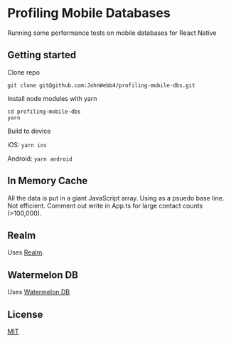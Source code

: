 # Profiling Mobile Databases

Running some performance tests on mobile databases for React Native

## Getting started

Clone repo

```
git clone git@github.com:JohnWebb4/profiling-mobile-dbs.git
```

Install node modules with yarn

```
cd profiling-mobile-dbs
yarn
```

Build to device

iOS: `yarn ios`

Android: `yarn android`

## In Memory Cache

All the data is put in a giant JavaScript array. Using as a psuedo base line. Not efficient. Comment out write in App.ts for large contact counts (>100,000).

## Realm

Uses [Realm](https://www.npmjs.com/package/realm).

## Watermelon DB

Uses [Watermelon DB](https://www.npmjs.com/package/@nozbe/watermelondb)

## License

[MIT](/LICENSE)
